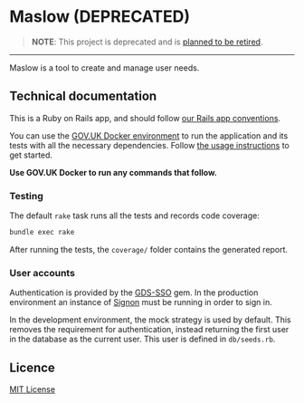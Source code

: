 # Maslow (DEPRECATED)

> **NOTE**: This project is deprecated and is [planned to be retired](https://github.com/alphagov/govuk-rfcs/blob/main/rfc-161-technical-direction-in-publishing-2023.md).

---

Maslow is a tool to create and manage user needs.


## Technical documentation

This is a Ruby on Rails app, and should follow [our Rails app conventions][].

You can use the [GOV.UK Docker environment][] to run the application and its tests with all the necessary dependencies.  Follow [the usage instructions][] to get started.

**Use GOV.UK Docker to run any commands that follow.**

[our Rails app conventions]: https://docs.publishing.service.gov.uk/manual/conventions-for-rails-applications.html
[GOV.UK Docker environment]: https://github.com/alphagov/govuk-docker
[the usage instructions]: https://github.com/alphagov/govuk-docker#usage

### Testing

The default `rake` task runs all the tests and records code coverage:

```sh
bundle exec rake
```

After running the tests, the `coverage/` folder contains the generated report.

### User accounts

Authentication is provided by the [GDS-SSO][] gem.  In the production environment an instance of [Signon][] must be running in order to sign in.

In the development environment, the mock strategy is used by default.  This removes the requirement for authentication, instead returning the first user in the database as the current user.  This user is defined in `db/seeds.rb`.

[GDS-SSO]: https://github.com/alphagov/gds-sso
[Signon]: https://github.com/alphagov/signon


## Licence

[MIT License](LICENCE)
